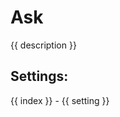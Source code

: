 # Ask

<script setup>
import { settings as s } from "../../settings/ask.js"
const { description, ...settings } = s
</script>

{{ description }}
<!-- {{ settings }} -->
<!-- {{ settings.description }} -->
## Settings:
<div v-for="(setting, index) in settings">
{{ index }} - {{ setting }}
</div>
